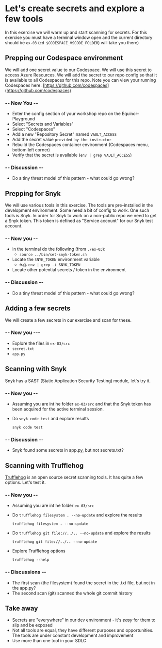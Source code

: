 # Let's create secrets and explore a few tools

In this exercise we will warm up and start scanning for secrets. For this exercise you must have a terminal window open and the current directory should be `ex-03` (`cd $CODESPACE_VSCODE_FOLDER`) will take you there)

## Prepping our Codespace environment

We will add one secret value to our Codespace. We will use this secret to access Azure Resources. We will add the secret to our repo config so that it is available to all Codespaces for this repo.
Note you can view your running Codespaces here: [https://github.com/codespaces](https://github.com/codespaces)

### -- Now You --

- Enter the config section of your workshop repo on the Equinor-Playground
- Select "Secrets and Variables"
- Select "Codespaces"
- Add a new "Repository Secret" named `VAULT_ACCESS`
- Add the secret value `provided by the instructor`
- Rebuild the Codespaces container environment (Codespaces menu, bottom left corner)
- Verify that the secret is available (`env | grep VAULT_ACCESS`)

### -- Discussion --

- Do a tiny threat model of this pattern - what could go wrong?

## Prepping for Snyk

We will use various tools in this exercise. The tools are pre-installed in the development environment. Some need a bit of config to work. One such tools is Snyk. In order for Snyk to work on a non-public repo we need to get a Snyk token. This token is defined as "Service account" for our Snyk test account.

### -- Now you --

- In the terminal do the following (from `./ex-03`):
  - `source ../bin/set-snyk-token.sh `
- Locate the `SNYK_TOKEN` environment variable
  - e.g. `env | grep -i SNYK_TOKEN` 
- Locate other potential secrets / token in the environment

### -- Discussion --

- Do a tiny threat model of this pattern - what could go wrong?

## Adding a few secrets

We will create a few secrets in our exercise and scan for these.

### -- Now you ---

- Explore the files in `ex-03/src`
- `secret.txt`
- `app.py`

## Scanning with Snyk

Snyk has a SAST (Static Application Security Testing) module, let's try it.

### -- Now you --

- Assuming you are int he folder `ex-03/src` and that the Snyk token has been acquired for the active terminal session.
- Do `snyk code test` and explore results

  ```shell
  snyk code test
  ```

### -- Discussion --

- Snyk found some secrets in app.py, but not secrets.txt?

## Scanning with Trufflehog

[Trufflehog](https://github.com/trufflesecurity/trufflehog) is an open source secret scanning tools. It has quite a few options. Let's test it.

### -- Now you --

- Assuming you are int he folder `ex-03/src` 
- Do `trufflehog filesystem . --no-update` and explore the results

  ```shell
  trufflehog filesystem . --no-update
  ```

- Do `trufflehog git file://../.. --no-update` and explore the results

  ```shell
  trufflehog git file://../.. --no-update
  ```

- Explore Trufflehog options

  ```shell
  trufflehog --help
  ```

### -- Discussions --

- The first scan (the filesystem) found the secret in the .txt file, but not in the app.py?
- The second scan (git) scanned the whole git commit history

## Take away

- Secrets are "everywhere" in our dev environment  - it's *easy* for them to slip and be exposed
- Not all tools are equal, they have different purposes and opportunities. The tools are under constant development and improvement
- Use more than one tool in your SDLC

